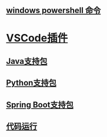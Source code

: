 ## [windows powershell 命令](https://docs.microsoft.com/zh-cn/windows-server/administration/windows-commands/commands-by-server-role)
# [VSCode插件](https://marketplace.visualstudio.com/)
## [Java支持包](https://marketplace.visualstudio.com/items?itemName=vscjava.vscode-java-pack)
## [Python支持包](https://marketplace.visualstudio.com/items?itemName=donjayamanne.python-extension-pack)
## [Spring Boot支持包](https://marketplace.visualstudio.com/items?itemName=Pivotal.vscode-boot-dev-pack)
## [代码运行](https://marketplace.visualstudio.com/items?itemName=formulahendry.code-runner)
